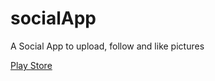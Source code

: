 # socialApp

 A Social App to upload, follow and like pictures

[Play Store](https://play.google.com/store/apps/details?id=com.gerardogallegos.socialapp&hl=en_US&gl=US)

